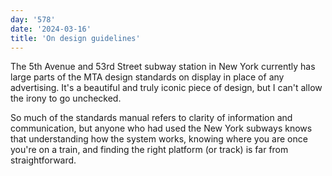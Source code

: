 ```yaml
---
day: '578'
date: '2024-03-16'
title: 'On design guidelines'
---
```


The 5th Avenue and 53rd Street subway station in New York currently has large parts of the MTA design standards on display in place of any advertising. It's a beautiful and truly iconic piece of design, but I can't allow the irony to go unchecked.

So much of the standards manual refers to clarity of information and communication, but anyone who had used the New York subways knows that understanding how the system works, knowing where you are once you're on a train, and finding the right platform (or track) is far from straightforward.

